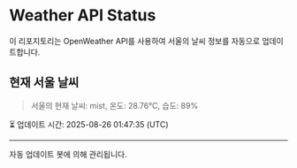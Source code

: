 
# Weather API Status

이 리포지토리는 OpenWeather API를 사용하여 서울의 날씨 정보를 자동으로 업데이트합니다.

## 현재 서울 날씨
> 서울의 현재 날씨: mist, 온도: 28.76°C, 습도: 89%

⏳ 업데이트 시간: 2025-08-26 01:47:35 (UTC)

---
자동 업데이트 봇에 의해 관리됩니다.
